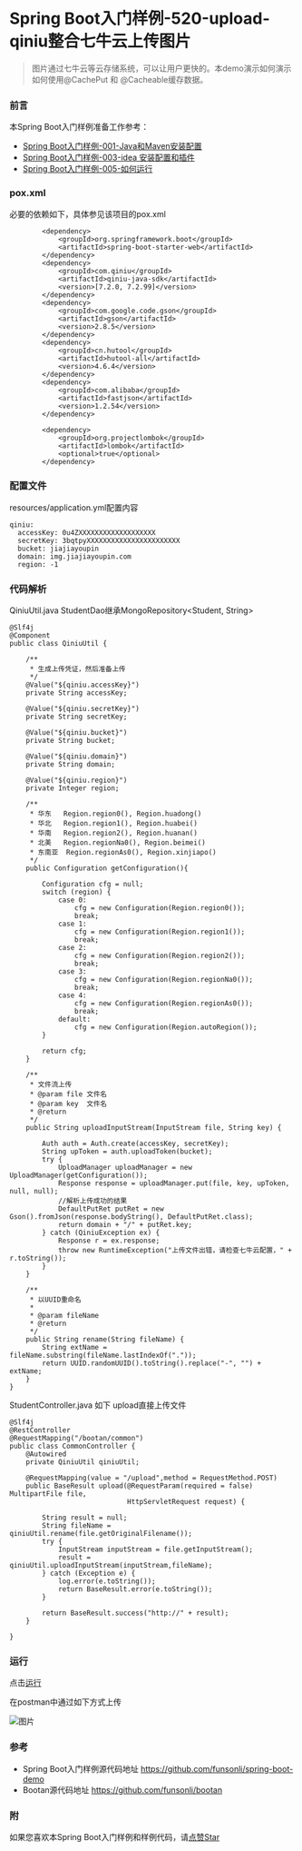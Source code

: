 # Spring Boot入门样例-520-upload-qiniu整合七牛云上传图片

> 图片通过七牛云等云存储系统，可以让用户更快的。本demo演示如何演示如何使用@CachePut 和 @Cacheable缓存数据。

### 前言

本Spring Boot入门样例准备工作参考：

- [Spring Boot入门样例-001-Java和Maven安装配置](https://github.com/funsonli/spring-boot-demo/blob/master/doc/spring-boot-demo-001-java.md)
- [Spring Boot入门样例-003-idea 安装配置和插件](https://github.com/funsonli/spring-boot-demo/blob/master/doc/spring-boot-demo-003-idea.md)
- [Spring Boot入门样例-005-如何运行](https://github.com/funsonli/spring-boot-demo/blob/master/doc/spring-boot-demo-005-run.md)

### pox.xml
必要的依赖如下，具体参见该项目的pox.xml
```
        <dependency>
            <groupId>org.springframework.boot</groupId>
            <artifactId>spring-boot-starter-web</artifactId>
        </dependency>
        <dependency>
            <groupId>com.qiniu</groupId>
            <artifactId>qiniu-java-sdk</artifactId>
            <version>[7.2.0, 7.2.99]</version>
        </dependency>
        <dependency>
            <groupId>com.google.code.gson</groupId>
            <artifactId>gson</artifactId>
            <version>2.8.5</version>
        </dependency>
        <dependency>
            <groupId>cn.hutool</groupId>
            <artifactId>hutool-all</artifactId>
            <version>4.6.4</version>
        </dependency>
        <dependency>
            <groupId>com.alibaba</groupId>
            <artifactId>fastjson</artifactId>
            <version>1.2.54</version>
        </dependency>

        <dependency>
            <groupId>org.projectlombok</groupId>
            <artifactId>lombok</artifactId>
            <optional>true</optional>
        </dependency>
```

### 配置文件

resources/application.yml配置内容
```
qiniu:
  accessKey: 0u4ZXXXXXXXXXXXXXXXXXXX
  secretKey: 3bqtpyXXXXXXXXXXXXXXXXXXXXXXX
  bucket: jiajiayoupin
  domain: img.jiajiayoupin.com
  region: -1

```

### 代码解析

QiniuUtil.java StudentDao继承MongoRepository<Student, String>
```
@Slf4j
@Component
public class QiniuUtil {

    /**
     * 生成上传凭证，然后准备上传
     */
    @Value("${qiniu.accessKey}")
    private String accessKey;

    @Value("${qiniu.secretKey}")
    private String secretKey;

    @Value("${qiniu.bucket}")
    private String bucket;

    @Value("${qiniu.domain}")
    private String domain;

    @Value("${qiniu.region}")
    private Integer region;

    /**
     * 华东	Region.region0(), Region.huadong()
     * 华北	Region.region1(), Region.huabei()
     * 华南	Region.region2(), Region.huanan()
     * 北美	Region.regionNa0(), Region.beimei()
     * 东南亚	Region.regionAs0(), Region.xinjiapo()
     */
    public Configuration getConfiguration(){

        Configuration cfg = null;
        switch (region) {
            case 0:
                cfg = new Configuration(Region.region0());
                break;
            case 1:
                cfg = new Configuration(Region.region1());
                break;
            case 2:
                cfg = new Configuration(Region.region2());
                break;
            case 3:
                cfg = new Configuration(Region.regionNa0());
                break;
            case 4:
                cfg = new Configuration(Region.regionAs0());
                break;
            default:
                cfg = new Configuration(Region.autoRegion());
        }

        return cfg;
    }

    /**
     * 文件流上传
     * @param file 文件名
     * @param key  文件名
     * @return
     */
    public String uploadInputStream(InputStream file, String key) {

        Auth auth = Auth.create(accessKey, secretKey);
        String upToken = auth.uploadToken(bucket);
        try {
            UploadManager uploadManager = new UploadManager(getConfiguration());
            Response response = uploadManager.put(file, key, upToken, null, null);
            //解析上传成功的结果
            DefaultPutRet putRet = new Gson().fromJson(response.bodyString(), DefaultPutRet.class);
            return domain + "/" + putRet.key;
        } catch (QiniuException ex) {
            Response r = ex.response;
            throw new RuntimeException("上传文件出错，请检查七牛云配置，" + r.toString());
        }
    }

    /**
     * 以UUID重命名
     *
     * @param fileName
     * @return
     */
    public String rename(String fileName) {
        String extName = fileName.substring(fileName.lastIndexOf("."));
        return UUID.randomUUID().toString().replace("-", "") + extName;
    }
}
```

StudentController.java 如下 upload直接上传文件
``` 
@Slf4j
@RestController
@RequestMapping("/bootan/common")
public class CommonController {
    @Autowired
    private QiniuUtil qiniuUtil;

    @RequestMapping(value = "/upload",method = RequestMethod.POST)
    public BaseResult upload(@RequestParam(required = false) MultipartFile file,
                             HttpServletRequest request) {

        String result = null;
        String fileName = qiniuUtil.rename(file.getOriginalFilename());
        try {
            InputStream inputStream = file.getInputStream();
            result = qiniuUtil.uploadInputStream(inputStream,fileName);
        } catch (Exception e) {
            log.error(e.toString());
            return BaseResult.error(e.toString());
        }

        return BaseResult.success("http://" + result);
    }

}

```

### 运行

点击[运行](https://github.com/funsonli/spring-boot-demo/blob/master/doc/spring-boot-demo-005-run.md)

在postman中通过如下方式上传

![图片](https://raw.githubusercontent.com/funsonli/spring-boot-demo/master/doc/images/spring-boot-demo-520-01.png?raw=true)

### 参考
- Spring Boot入门样例源代码地址 https://github.com/funsonli/spring-boot-demo
- Bootan源代码地址 https://github.com/funsonli/bootan


### 附
如果您喜欢本Spring Boot入门样例和样例代码，请[点赞Star](https://github.com/funsonli/spring-boot-demo)

